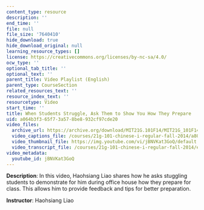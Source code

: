 ```yaml
---
content_type: resource
description: ''
end_time: ''
file: null
file_size: '7640410'
hide_download: true
hide_download_original: null
learning_resource_types: []
license: https://creativecommons.org/licenses/by-nc-sa/4.0/
ocw_type: ''
optional_tab_title: ''
optional_text: ''
parent_title: Video Playlist (English)
parent_type: CourseSection
related_resources_text: ''
resource_index_text: ''
resourcetype: Video
start_time: ''
title: When Students Struggle, Ask Them to Show You How They Prepare
uid: a064b3f3-65f7-3a57-8be8-932cf97cde20
video_files:
  archive_url: https://archive.org/download/MIT21G.101F14/MIT21G_101F14_Study_Time_English_300k.mp4
  video_captions_file: /courses/21g-101-chinese-i-regular-fall-2014/a803b6937a0f573abf1d9461b1f6b62d_jBNVKat3GoQ.vtt
  video_thumbnail_file: https://img.youtube.com/vi/jBNVKat3GoQ/default.jpg
  video_transcript_file: /courses/21g-101-chinese-i-regular-fall-2014/e75eb7312a77c53e7c6843f129ba5ced_jBNVKat3GoQ.pdf
video_metadata:
  youtube_id: jBNVKat3GoQ
---
```


**Description**: In this video, Haohsiang Liao shares how he asks stuggling students to demonstrate for him during office house how they prepare for class. This allows him to provide feedback and tips for better preparation.

**Instructor**: Haohsiang Liao


